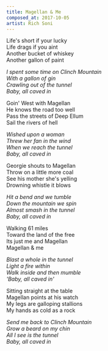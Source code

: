 ```yaml
---
title: Magellan & Me
composed_at: 2017-10-05
artist: Rich Soni
---
```


Life's short if your lucky  
Life drags if you aint  
Another bucket of whiskey  
Another gallon of paint  

*I spent some time on Clinch Mountain*  
*With a gallon of gin*  
*Crawling out of the tunnel*  
*Baby, all caved in*  

Goin' West with Magellan  
He knows the road too well  
Pass the streets of Deep Ellum  
Sail the rivers of hell  

*Wished upon a woman*  
*Threw her fan in the wind*  
*When we reach the tunnel*  
*Baby, all caved in*  

Georgie shouts to Magellan  
Throw on a little more coal  
See his mother she's yelling  
Drowning whistle it blows  

*Hit a bend and we tumble*  
*Down the mountain we spin*  
*Almost smash in the tunnel*  
*Baby, all caved in*  

Walking 61 miles  
Toward the land of the free  
Its just me and Magellan  
Magellan & me  

*Blast a whole in the tunnel*  
*Light a fire within*  
*Walk inside and then mumble*  
*'Baby, all caved in'*  

Sitting straight at the table  
Magellan points at his watch  
My legs are galloping stallions  
My hands as cold as a rock  

*Send me back to Clinch Mountain*  
*Grow a beard on my chin*  
*All I see is the tunnel*  
*Baby, all caved in*  
